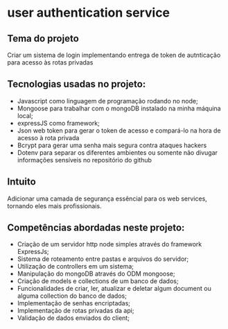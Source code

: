 # user authentication service
## Tema do projeto
Criar um sistema de login implementando entrega de token de autnticação para acesso às rotas privadas
## Tecnologias usadas no projeto:
- Javascript como linguagem de programação rodando no node;
- Mongoose para trabalhar com o mongoDB instalado na minha máquina local;
- expressJS como framework;
- Json web token para gerar o token de acesso e compará-lo na hora de acesso à rota privada
- Bcrypt para gerar uma senha mais segura contra ataques hackers
- Dotenv para separar os diferentes ambientes ou somente não divugar informações sensíveis no repositório do github

## Intuito
Adicionar uma camada de segurança essêncial para os web services, tornando eles mais profissionais.

## Competências abordadas neste projeto:
- Criação de um servidor http node simples através do framework ExpressJs;
- Sistema de roteamento entre pastas e arquivos do servidor;
- Utilização de controllers em um sistema;
- Manipulação do mongoDB através do ODM mongoose;
- Criação de models e collections de um banco de dados;
- Funcionalidades de criar, ler, atualizar e deletar algum document ou alguma collection do banco de dados;
- Implementação de senhas encriptadas;
- Implementação de rotas privadas da api;
- Validação de dados enviados do client;